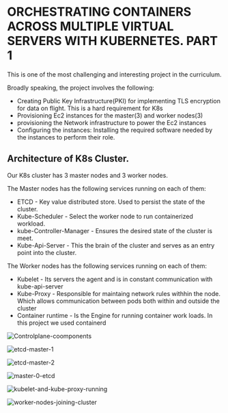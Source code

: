 # ORCHESTRATING CONTAINERS ACROSS MULTIPLE VIRTUAL SERVERS WITH KUBERNETES. PART 1

This is one of the most challenging and interesting project in the curriculum. 

Broadly speaking, the project involves the following:

- Creating Public Key Infrastructure(PKI) for implementing TLS encryption for data on flight. This is a hard requirement for K8s
- Provisioning Ec2 instances for the master(3) and worker nodes(3)
- provisioning the Network infrastructure to power the Ec2 instances
- Configuring the instances: Installing the required software needed by the instances to perform their role.


## Architecture of K8s Cluster.

Our K8s cluster has 3 master nodes and 3 worker nodes.

The Master nodes has the following services running on each of them:

  - ETCD - Key value distributed store. Used to persist the state of the cluster.
  - Kube-Scheduler - Select the worker node to run containerized workload. 
  - kube-Controller-Manager - Ensures the desired state of the cluster is meet. 
  - Kube-Api-Server - This the brain of the cluster and serves as an entry point into the cluster. 


The Worker nodes has the following services running on each of them:

  - Kubelet - Its servers the agent and is in constant communication with kube-api-server
  - Kube-Proxy - Responsible for maintaing network rules withhin the node. Which allows communication between pods both within and outside the cluster
  - Container runtime - Is the Engine for running container work loads. In this project we used containerd




![Controlplane-coomponents](https://user-images.githubusercontent.com/52359007/175991616-299c556c-11c3-4e93-9a64-c4ffeeae7c8c.PNG)


![etcd-master-1](https://user-images.githubusercontent.com/52359007/175991797-dc558454-c829-4601-a4a5-e32d8d5339c8.PNG)

![etcd-master-2](https://user-images.githubusercontent.com/52359007/175991890-7b18838a-25c5-4777-b677-30d4d37e6433.PNG)

![master-0-etcd](https://user-images.githubusercontent.com/52359007/175992038-d1b6d2aa-94d9-479b-b347-dd0229fdc9e4.PNG)

![kubelet-and-kube-proxy-running](https://user-images.githubusercontent.com/52359007/175992125-bfa12bf9-4a0a-4b53-9d16-7ee562ebded9.PNG)

![worker-nodes-joining-cluster](https://user-images.githubusercontent.com/52359007/175992459-5e77dbde-6d5f-4e2d-9cd1-96695e16f426.PNG)
